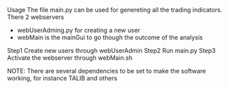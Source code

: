 Usage
The file main.py can be used for genereting all the trading indicators.
There 2 webservers
- webUserAdming.py for creating a new user
- webMain is the mainGui to go though the outcome of the analysis

Step1
Create new users through webUserAdmin
Step2
Run main.py
Step3
Activate the webserver through webMain.sh

NOTE: There are several dependencies to be set to make the software working, for instance TALIB and others


